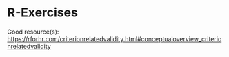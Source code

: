 # R-Exercises

Good resource(s):
https://rforhr.com/criterionrelatedvalidity.html#conceptualoverview_criterionrelatedvalidity
